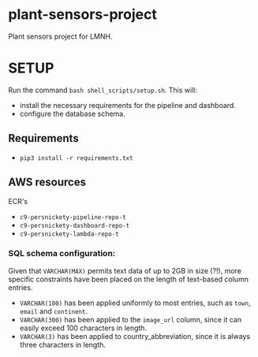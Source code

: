 # plant-sensors-project
Plant sensors project for LMNH.


# SETUP
Run the command `bash shell_scripts/setup.sh`.
This will:
- install the necessary requirements for the pipeline and dashboard.
- configure the database schema.

## Requirements
- `pip3 install -r requirements.txt`

## AWS resources

ECR's
- `c9-persnickety-pipeline-repo-t`
- `c9-persnickety-dashboard-repo-t`
- `c9-persnickety-lambda-repo-t`


### SQL schema configuration:
Given that `VARCHAR(MAX)` permits text data of up to 2GB in size (?!), more specific constraints 
have been placed on the length of text-based column entries. 
- `VARCHAR(100)` has been applied uniformly to most entries, such as `town`, `email` and `continent`.
- `VARCHAR(300)` has been applied to the `image_url` column, since it can easily exceed 100 characters in length.
- `VARCHAR(3)` has been applied to country_abbreviation, since it is always three characters in length.